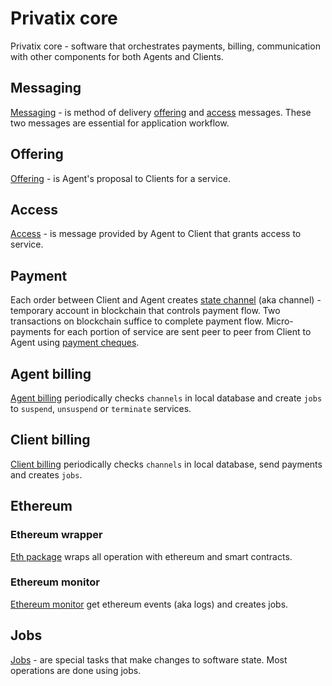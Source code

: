# Privatix core

Privatix core - software that orchestrates payments, billing, communication with other components for both Agents and Clients.

## Messaging

[Messaging](../service-messaging/messaging/) - is method of delivery [offering](../service-messaging/messaging/offering.md) and [access](../service-messaging/messaging/access.md) messages. These two messages are essential for application workflow.

## Offering

[Offering](../service-messaging/messaging/offering.md) - is Agent's proposal to Clients for a service.

## Access

[Access](../service-messaging/messaging/access.md) - is message provided by Agent to Client that grants access to service.

## Payment

Each order between Client and Agent creates [state channel](../payment/channel.md) \(aka channel\) - temporary account in blockchain that controls payment flow. Two transactions on blockchain suffice to complete payment flow. Micro-payments for each portion of service are sent peer to peer from Client to Agent using [payment cheques](../payment/payments.md).

## Agent billing

[Agent billing](../billing/agent_billing.md) periodically checks `channels` in local database and create `jobs` to `suspend`, `unsuspend` or `terminate` services.

## Client billing

[Client billing](../billing/client_billing.md) periodically checks `channels` in local database, send payments and creates `jobs`.

## Ethereum

### Ethereum wrapper

[Eth package](https://github.com/Privatix/dappctrl/tree/master/eth) wraps all operation with ethereum and smart contracts.

### Ethereum monitor

[Ethereum monitor](../ethereum/ethereum_monitor.md) get ethereum events \(aka logs\) and creates jobs.

## Jobs

[Jobs](../jobs/job.md) - are special tasks that make changes to software state. Most operations are done using jobs.

